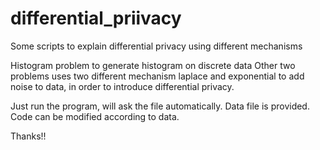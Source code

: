 # differential_priivacy
Some scripts to explain differential privacy using different mechanisms

Histogram problem to generate histogram on discrete data
Other two problems uses two different mechanism laplace and exponential to add noise to data, 
in order to introduce differential privacy.

Just run the program, will ask the file automatically. 
Data file is provided. 
Code can be modified according to data.

Thanks!!
